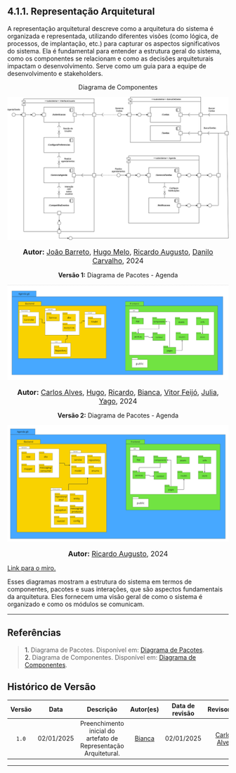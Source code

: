 ## 4.1.1. Representação Arquitetural

A representação arquitetural descreve como a arquitetura do sistema é organizada e representada, utilizando diferentes visões (como lógica, de processos, de implantação, etc.) para capturar os aspectos significativos do sistema. Ela é fundamental para entender a estrutura geral do sistema, como os componentes se relacionam e como as decisões arquiteturais impactam o desenvolvimento. Serve como um guia para a equipe de desenvolvimento e stakeholders.

<p align="center"> Diagrama de Componentes</p>

<center>

![Diagrama de Componentes](./imagens/DiagramaComponentes.jpg)

</center>

<font size="3"><p style="text-align: center"><b>Autor:</b> [João Barreto](https://github.com/JoaoBarreto03), [Hugo Melo](https://github.com/melohugo), [Ricardo Augusto](https://github.com/avmricardo), [Danilo Carvalho](https://github.com/Danilo-Carvalho-Antunes), 2024</p></font>

<p align="center" > <strong> Versão 1:</Strong> Diagrama de Pacotes - Agenda</font> <gitbr></p>

<center>

![Diagrama de pacotes versão 1](./imagens/diagrama_pacotes_v1.png)

</center>

<font size="3"><p style="text-align: center"><b>Autor:</b> [Carlos Alves](https://github.com/CADU110), [Hugo](https://github.com/melohugo), [Ricardo](https://github.com/avmricardo), [Bianca](https://github.com/BiancaPatrocinio7), [Vitor Feijó](https://github.com/vitorfleonardo), [Julia](https://github.com/juhvitoria4), [Yago](https://github.com/yagompassos), 2024</p></font>

<p align="center" > <strong> Versão 2:</Strong> Diagrama de Pacotes - Agenda</font> <gitbr></p>

<center>

![Diagrama de pacotes versão 2](./imagens/diagrama_pacotes_v2.png)

</center>

<font size="3"><p style="text-align: center"><b>Autor:</b> [Ricardo Augusto](https://github.com/avmricardo), 2024</p></font>

[Link para o miro.](https://miro.com/app/board/uXjVLAbgimw=/)

Esses diagramas mostram a estrutura do sistema em termos de componentes, pacotes e suas interações, que são aspectos fundamentais da arquitetura. Eles fornecem uma visão geral de como o sistema é organizado e como os módulos se comunicam.


---

## Referências

> <a>1.</a> Diagrama de Pacotes. Disponível em: [Diagrama de Pacotes](https://unbarqdsw2024-2.github.io/2024.2_G6_Agenda_Entrega_02/#/./foco3/d_pacotes). <br>
> <a>2.</a> Diagrama de Componentes. Disponível em: [Diagrama de Componentes](https://unbarqdsw2024-2.github.io/2024.2_G6_Agenda_Entrega_02/#/./foco1/d_componentes).  <br>


## Histórico de Versão

| Versão | Data | Descrição | Autor(es) | Data de revisão | Revisor(es) |
| :-: | :-: | :-: | :-: | :-: | :-: |
| `1.0` | 02/01/2025  | Preenchimento inicial do artefato de Representação Arquitetural. | [Bianca](https://github.com/BiancaPatrocinio7)  | 02/01/2025  | [Carlos Alves](https://github.com/CADU110)|

---
